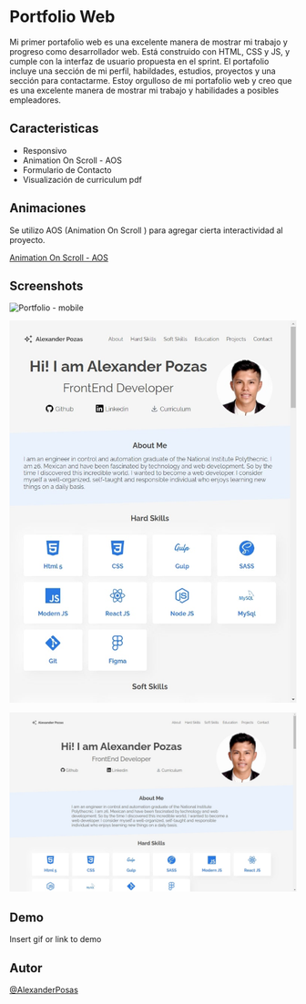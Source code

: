 # Portfolio Web

Mi primer portafolio web es una excelente manera de mostrar mi trabajo y progreso como desarrollador web. Está construido con HTML, CSS y JS, y cumple con la interfaz de usuario propuesta en el sprint. El portafolio incluye una sección de mi perfil, habildades, estudios, proyectos y una sección para contactarme. Estoy orgulloso de mi portafolio web y creo que es una excelente manera de mostrar mi trabajo y habilidades a posibles empleadores.


## Caracteristicas

- Responsivo
- Animation On Scroll - AOS
- Formulario de Contacto
- Visualización de curriculum pdf


## Animaciones

Se utilizo AOS (Animation On Scroll ) para agregar cierta interactividad al proyecto.

[Animation On Scroll - AOS](https://michalsnik.github.io/aos/)


## Screenshots

![Portfolio - mobile](/src/images/page/portfolio-monile-min.png)

![Portfolio - tablet](/src/images/page/portfolio-tablet-min.jpeg)

![Portfolio - desktop](/src/images/page/portfolio-desktop-min.jpeg)


## Demo

Insert gif or link to demo


## Autor

[@AlexanderPosas](https://github.com/EduardoPosas)
